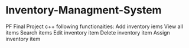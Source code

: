 # Inventory-Managment-System
PF Final Project
c++ 
following functionaities:
Add inventory iems
View all items
Search items
Edit inventory item
Delete inventory item
Assign inventory item
